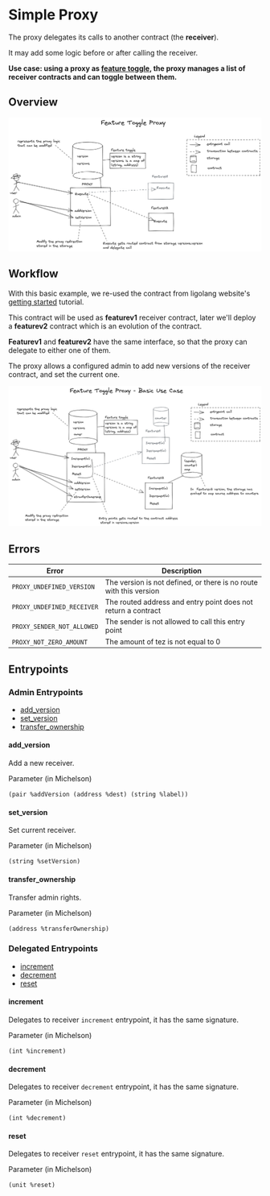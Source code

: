 # Simple Proxy

The proxy delegates its calls to another contract (the **receiver**).

It may add some logic before or after calling the receiver.

**Use case: using a proxy as [feature toggle](https://en.wikipedia.org/wiki/Feature_toggle),
the proxy manages a list of receiver contracts and can toggle between them.**

## Overview

![feature toggle proxy diagram](./images/feat-toggle-proxy.png)

## Workflow

With this basic example, we re-used the contract from ligolang website's
[getting started](https://ligolang.org/docs/tutorials/getting-started/getting-started)
tutorial.

This contract will be used as **featurev1** receiver contract, later we'll
deploy a **featurev2** contract which is an evolution of the contract.

**Featurev1** and **featurev2** have the same interface, so that the proxy can
delegate to either one of them.

The proxy allows a configured admin to add new versions of the receiver contract,
and set the current one.

![feature toggle proxy basic uc diagram](./images/feat-toggle-proxy-basic-uc.png)

## Errors

Error | Description
---|---
`PROXY_UNDEFINED_VERSION` | The version is not defined, or there is no route with this version
`PROXY_UNDEFINED_RECEIVER` | The routed address and entry point does not return a contract
`PROXY_SENDER_NOT_ALLOWED` | The sender is not allowed to call this entry point
`PROXY_NOT_ZERO_AMOUNT` | The amount of tez is not equal to 0

## Entrypoints

### Admin Entrypoints

- [add_version](#add_version)
- [set_version](#set_version)
- [transfer_ownership](#transfer_ownership)

#### add_version

Add a new receiver.

Parameter (in Michelson)

```michelson
(pair %addVersion (address %dest) (string %label))
```

#### set_version

Set current receiver.

Parameter (in Michelson)

```michelson
(string %setVersion)
```

#### transfer_ownership

Transfer admin rights.

Parameter (in Michelson)

```michelson
(address %transferOwnership)
```

### Delegated Entrypoints

- [increment](#increment)
- [decrement](#decrement)
- [reset](#reset)

#### increment

Delegates to receiver `increment` entrypoint, it has the same signature.

Parameter (in Michelson)

```michelson
(int %increment)
```

#### decrement

Delegates to receiver `decrement` entrypoint, it has the same signature.

Parameter (in Michelson)

```michelson
(int %decrement)
```

#### reset

Delegates to receiver `reset` entrypoint, it has the same signature.

Parameter (in Michelson)

```michelson
(unit %reset)
```
